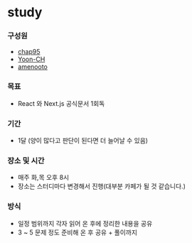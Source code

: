 # study 

### 구성원
- [chap95](https://github.com/chap95)
- [Yoon-CH](https://github.com/Yoon-CH)
- [amenooto](https://github.com/amenooto)
### 목표
- React 와 Next.js 공식문서 1회독

### 기간
- 1달 (양이 많다고 판단이 된다면 더 늘어날 수 있음)

### 장소 및 시간
- 매주 화,목 오후 8시
- 장소는 스터디마다 변경해서 진행(대부분 카페가 될 것 같습니다.)

### 방식
- 일정 범위까지 각자 읽어 온 후에 정리한 내용을 공유
- 3 ~ 5 문제 정도 준비해 온 후 공유 + 풀이까지
